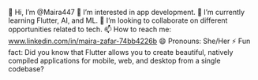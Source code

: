 👋 Hi, I’m @Maira447
👀 I’m interested in app development.
🌱 I’m currently learning Flutter, AI, and ML.
💞️ I’m looking to collaborate on different opportunities related to tech.
📫 How to reach me: www.linkedin.com/in/maira-zafar-74bb4226b
😄 Pronouns: She/Her
⚡ Fun fact: Did you know that Flutter allows you to create beautiful, natively compiled applications for mobile, web, and desktop from a single codebase?

<!---
Maira447/Maira447 is a ✨ special ✨ repository because its `README.md` (this file) appears on your GitHub profile.
You can click the Preview link to take a look at your changes.
--->
